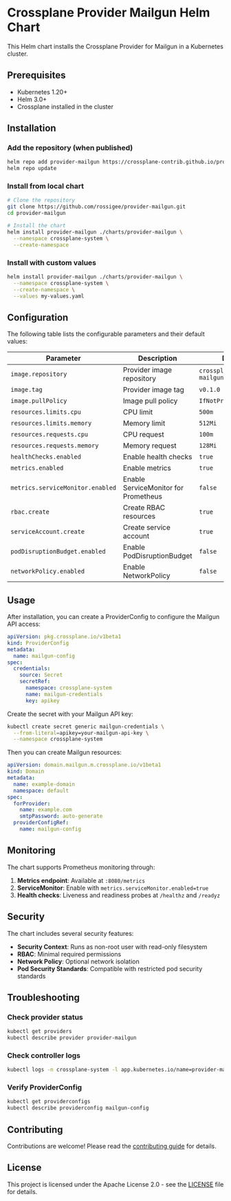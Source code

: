 # Crossplane Provider Mailgun Helm Chart

This Helm chart installs the Crossplane Provider for Mailgun in a Kubernetes cluster.

## Prerequisites

- Kubernetes 1.20+
- Helm 3.0+
- Crossplane installed in the cluster

## Installation

### Add the repository (when published)

```bash
helm repo add provider-mailgun https://crossplane-contrib.github.io/provider-mailgun
helm repo update
```

### Install from local chart

```bash
# Clone the repository
git clone https://github.com/rossigee/provider-mailgun.git
cd provider-mailgun

# Install the chart
helm install provider-mailgun ./charts/provider-mailgun \
  --namespace crossplane-system \
  --create-namespace
```

### Install with custom values

```bash
helm install provider-mailgun ./charts/provider-mailgun \
  --namespace crossplane-system \
  --create-namespace \
  --values my-values.yaml
```

## Configuration

The following table lists the configurable parameters and their default values:

| Parameter | Description | Default |
|-----------|-------------|---------|
| `image.repository` | Provider image repository | `crossplane/provider-mailgun` |
| `image.tag` | Provider image tag | `v0.1.0` |
| `image.pullPolicy` | Image pull policy | `IfNotPresent` |
| `resources.limits.cpu` | CPU limit | `500m` |
| `resources.limits.memory` | Memory limit | `512Mi` |
| `resources.requests.cpu` | CPU request | `100m` |
| `resources.requests.memory` | Memory request | `128Mi` |
| `healthChecks.enabled` | Enable health checks | `true` |
| `metrics.enabled` | Enable metrics | `true` |
| `metrics.serviceMonitor.enabled` | Enable ServiceMonitor for Prometheus | `false` |
| `rbac.create` | Create RBAC resources | `true` |
| `serviceAccount.create` | Create service account | `true` |
| `podDisruptionBudget.enabled` | Enable PodDisruptionBudget | `false` |
| `networkPolicy.enabled` | Enable NetworkPolicy | `false` |

## Usage

After installation, you can create a ProviderConfig to configure the Mailgun API access:

```yaml
apiVersion: pkg.crossplane.io/v1beta1
kind: ProviderConfig
metadata:
  name: mailgun-config
spec:
  credentials:
    source: Secret
    secretRef:
      namespace: crossplane-system
      name: mailgun-credentials
      key: apikey
```

Create the secret with your Mailgun API key:

```bash
kubectl create secret generic mailgun-credentials \
  --from-literal=apikey=your-mailgun-api-key \
  --namespace crossplane-system
```

Then you can create Mailgun resources:

```yaml
apiVersion: domain.mailgun.m.crossplane.io/v1beta1
kind: Domain
metadata:
  name: example-domain
  namespace: default
spec:
  forProvider:
    name: example.com
    smtpPassword: auto-generate
  providerConfigRef:
    name: mailgun-config
```

## Monitoring

The chart supports Prometheus monitoring through:

1. **Metrics endpoint**: Available at `:8080/metrics`
2. **ServiceMonitor**: Enable with `metrics.serviceMonitor.enabled=true`
3. **Health checks**: Liveness and readiness probes at `/healthz` and `/readyz`

## Security

The chart includes several security features:

- **Security Context**: Runs as non-root user with read-only filesystem
- **RBAC**: Minimal required permissions
- **Network Policy**: Optional network isolation
- **Pod Security Standards**: Compatible with restricted pod security standards

## Troubleshooting

### Check provider status

```bash
kubectl get providers
kubectl describe provider provider-mailgun
```

### Check controller logs

```bash
kubectl logs -n crossplane-system -l app.kubernetes.io/name=provider-mailgun
```

### Verify ProviderConfig

```bash
kubectl get providerconfigs
kubectl describe providerconfig mailgun-config
```

## Contributing

Contributions are welcome! Please read the [contributing guide](../../CONTRIBUTING.md) for details.

## License

This project is licensed under the Apache License 2.0 - see the [LICENSE](../../LICENSE) file for details.
